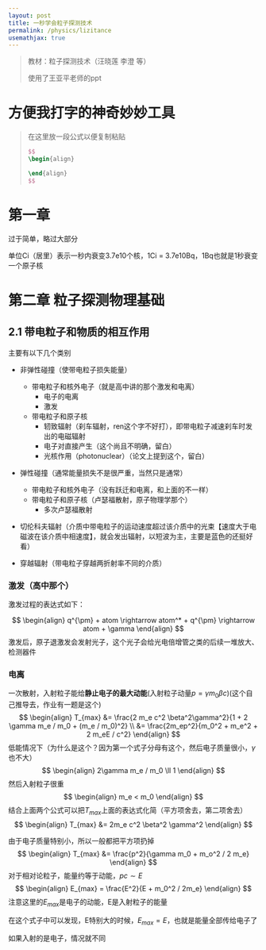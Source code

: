 ```yaml
---
layout: post
title: 一秒学会粒子探测技术
permalink: /physics/lizitance
usemathjax: true
---
```


> 教材：粒子探测技术（汪晓莲 李澄 等）
>
> 使用了王亚平老师的ppt

# 方便我打字的神奇妙妙工具

> 在这里放一段公式以便复制粘贴
>
> ```latex
> $$
> \begin{align}
> 
> \end{align}
> $$
> ```

# 第一章

过于简单，略过大部分

单位Ci（居里）表示一秒内衰变3.7e10个核，1Ci = 3.7e10Bq，1Bq也就是1秒衰变一个原子核

# 第二章 粒子探测物理基础

## 2.1 带电粒子和物质的相互作用

主要有以下几个类别

- 非弹性碰撞（使带电粒子损失能量）
  - 带电粒子和核外电子（就是高中讲的那个激发和电离）
    - 电子的电离
    - 激发
  - 带电粒子和原子核
    - 轫致辐射（刹车辐射，ren这个字不好打），即带电粒子减速刹车时发出的电磁辐射
    - 电子对直接产生（这个尚且不明确，留白）
    - 光核作用（photonuclear）（论文上提到这个，留白）

- 弹性碰撞（通常能量损失不是很严重，当然只是通常）
  - 带电粒子和核外电子（没有跃迁和电离，和上面的不一样）
  - 带电粒子和原子核（卢瑟福散射，原子物理学那个）
    - 多次卢瑟福散射
- 切伦科夫辐射（介质中带电粒子的运动速度超过该介质中的光束【速度大于电磁波在该介质中相速度】，就会发出辐射，以短波为主，主要是蓝色的还挺好看）
- 穿越辐射（带电粒子穿越两折射率不同的介质）



### 激发（高中那个）

激发过程的表达式如下：

$$
\begin{align}
	q^{\pm} + atom \rightarrow atom^* + q^{\pm} \rightarrow atom + \gamma
\end{align}
$$
激发后，原子退激发会发射光子，这个光子会给光电倍增管之类的后续一堆放大、检测器件

### 电离

一次散射，入射粒子能给**静止电子的最大动能**(入射粒子动量$p = \gamma m_0\beta c$)(这个自己推导去，作业有一题是这个)
$$
\begin{align}
T_{max} &= \frac{2 m_e c^2 \beta^2\gamma^2}{1 + 2 \gamma m_e / m_0 + (m_e / m_0)^2}
\\
&= \frac{2m_ep^2}{m_0^2 + m_e^2 + 2 m_eE / c^2}
\end{align}
$$
低能情况下（为什么是这个？因为第一个式子分母有这个，然后电子质量很小，$\gamma$也不大）
$$
\begin{align}
2\gamma m_e / m_0 \ll 1
\end{align}
$$
然后入射粒子很重
$$
\begin{align}
m_e < m_0
\end{align}
$$
结合上面两个公式可以把$T_{max}$上面的表达式化简（平方项舍去，第二项舍去）
$$
\begin{align}
T_{max} &=  2m_e c^2 \beta^2 \gamma^2
\end{align}
$$


由于电子质量特别小，所以一般都把平方项扔掉
$$
\begin{align}
T_{max} &= \frac{p^2}{\gamma m_0 + m_o^2 / 2 m_e} 
\end{align}
$$
对于相对论粒子，能量约等于动能，$pc \sim E$
$$
\begin{align}
E_{max} = \frac{E^2}{E + m_0^2 / 2m_e}
\end{align}
$$
注意这里的$E_{max}$是电子的动能，E是入射粒子的能量

在这个式子中可以发现，E特别大的时候，$E_{max} = E$，也就是能量全部传给电子了

如果入射的是电子，情况就不同
